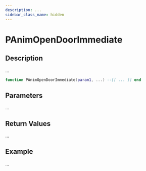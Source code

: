 ```yaml
---
description: ...
sidebar_class_name: hidden
---
```


# PAnimOpenDoorImmediate

## Description

...

```lua
function PAnimOpenDoorImmediate(param1, ...) --[[ ... ]] end
```

## Parameters

...

## Return Values

...

## Example

...

